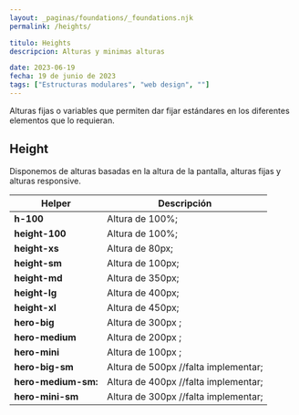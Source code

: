 ```yaml
---
layout: _paginas/foundations/_foundations.njk
permalink: /heights/

titulo: Heights
descripcion: Alturas y minimas alturas

date: 2023-06-19
fecha: 19 de junio de 2023
tags: ["Estructuras modulares", "web design", ""]
---
```


Alturas fijas o variables que permiten dar fijar estándares en los diferentes elementos que lo requieran.

## Height

Disponemos de alturas basadas en la altura de la pantalla, alturas fijas y alturas responsive.

| Helper              | Descripción                          |
| ------------------- | ------------------------------------ |
| **h-100**           | Altura de 100%;                      |
| **height-100**      | Altura de 100%;                      |
| **height-xs**       | Altura de 80px;                      |
| **height-sm**       | Altura de 100px;                     |
| **height-md**       | Altura de 350px;                     |
| **height-lg**       | Altura de 400px;                     |
| **height-xl**       | Altura de 450px;                     |
| **hero-big**        | Altura de 300px ;                    |
| **hero-medium**     | Altura de 200px ;                    |
| **hero-mini**       | Altura de 100px ;                    |
| **hero-big-sm**     | Altura de 500px //falta implementar; |
| **hero-medium-sm:** | Altura de 400px //falta implementar; |
| **hero-mini-sm**    | Altura de 300px //falta implementar; |
